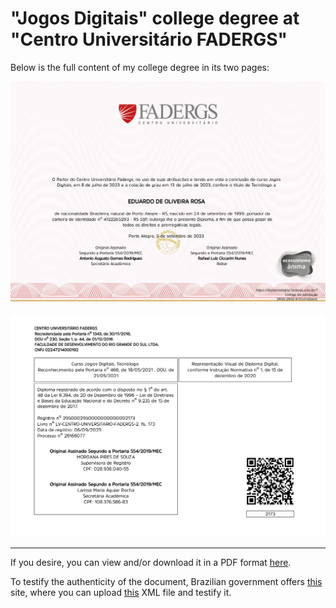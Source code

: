 # "Jogos Digitais" college degree at "Centro Universitário FADERGS"

Below is the full content of my college degree in its two pages:

![Page 1](./assets/diploma.page.1.jpg)

![Page 2](./assets/diploma.page.2.jpg)

---

If you desire, you can view and/or download it in a PDF format [here][Download].

To testify the authenticity of the document, Brazilian government offers [this][MEC]
site, where you can upload [this][XML] XML file and testify it.

[Download]: https://raw.githubusercontent.com/Mestre-Tramador/Mestre-Tramador/main/data/academics/1-Jogos-Digitais/assets/diploma.pdf
[MEC]: https://verificadordiplomadigital.mec.gov.br/diploma
[XML]: ./assets/diploma.xml
